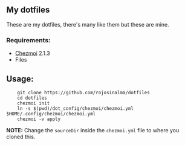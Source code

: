 My dotfiles
---

These are my dotfiles, there's many like them but these are mine.

### Requirements:

* [Chezmoi](https://github.com/twpayne/chezmoi) 2.1.3
* Files

## Usage:

```
    git clone https://github.com/rojosinalma/dotfiles
    cd dotfiles
    chezmoi init
    ln -s $(pwd)/dot_config/chezmoi/chezmoi.yml $HOME/.config/chezmoi/chezmoi.yml
    chezmoi -v apply
```

**NOTE:** Change the `sourceDir` inside the `chezmoi.yml` file to where you cloned this.

